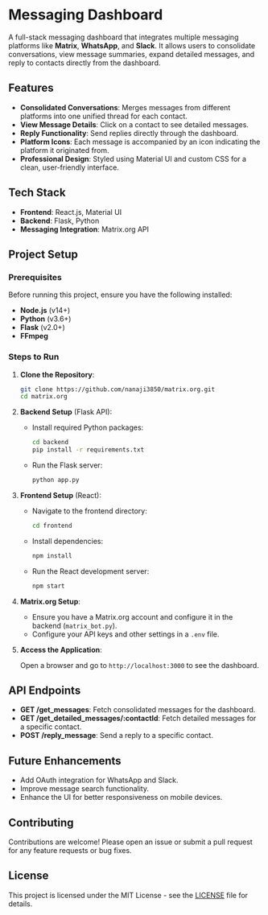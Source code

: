 # Messaging Dashboard

A full-stack messaging dashboard that integrates multiple messaging platforms like **Matrix**, **WhatsApp**, and **Slack**. It allows users to consolidate conversations, view message summaries, expand detailed messages, and reply to contacts directly from the dashboard.

## Features

- **Consolidated Conversations**: Merges messages from different platforms into one unified thread for each contact.
- **View Message Details**: Click on a contact to see detailed messages.
- **Reply Functionality**: Send replies directly through the dashboard.
- **Platform Icons**: Each message is accompanied by an icon indicating the platform it originated from.
- **Professional Design**: Styled using Material UI and custom CSS for a clean, user-friendly interface.

## Tech Stack

- **Frontend**: React.js, Material UI
- **Backend**: Flask, Python
- **Messaging Integration**: Matrix.org API

## Project Setup

### Prerequisites

Before running this project, ensure you have the following installed:

- **Node.js** (v14+)
- **Python** (v3.6+)
- **Flask** (v2.0+)
- **FFmpeg** 

### Steps to Run

1. **Clone the Repository**:

    ```bash
    git clone https://github.com/nanaji3850/matrix.org.git
    cd matrix.org
    ```

2. **Backend Setup** (Flask API):

    - Install required Python packages:

      ```bash
      cd backend
      pip install -r requirements.txt
      ```

    - Run the Flask server:

      ```bash
      python app.py
      ```

3. **Frontend Setup** (React):

    - Navigate to the frontend directory:

      ```bash
      cd frontend
      ```

    - Install dependencies:

      ```bash
      npm install
      ```

    - Run the React development server:

      ```bash
      npm start
      ```

4. **Matrix.org Setup**:

    - Ensure you have a Matrix.org account and configure it in the backend (`matrix_bot.py`).
    - Configure your API keys and other settings in a `.env` file.

5. **Access the Application**:

    Open a browser and go to `http://localhost:3000` to see the dashboard.

## API Endpoints

- **GET /get_messages**: Fetch consolidated messages for the dashboard.
- **GET /get_detailed_messages/:contactId**: Fetch detailed messages for a specific contact.
- **POST /reply_message**: Send a reply to a specific contact.

## Future Enhancements

- Add OAuth integration for WhatsApp and Slack.
- Improve message search functionality.
- Enhance the UI for better responsiveness on mobile devices.

## Contributing

Contributions are welcome! Please open an issue or submit a pull request for any feature requests or bug fixes.

## License

This project is licensed under the MIT License - see the [LICENSE](LICENSE) file for details.
